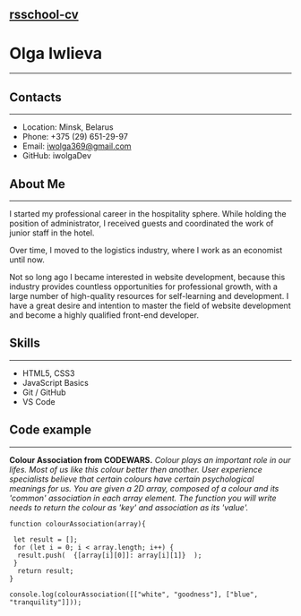 [rsschool-cv](https://iwolgaDev.github.io/rsschool-cv/)
---
# Olga Iwlieva
---
## Contacts
--- 
* Location: Minsk, Belarus
* Phone: +375 (29) 651-29-97
* Email: iwolga369@gmail.com
* GitHub: iwolgaDev

## About Me
***

I started my professional career in the hospitality sphere. While holding the position of administrator, I received guests and coordinated the work of junior staff in the hotel.

Over time, I moved to the logistics industry, where I work as an economist until now.

Not so long ago I became interested in website development, because this industry provides countless opportunities for professional growth, with a large number of high-quality resources for self-learning and development. I have a great desire and intention to master the field of website development and become a highly qualified front-end developer.

## Skills
***

* HTML5, CSS3
* JavaScript Basics
* Git / GitHub
* VS Code

## Code example
***
__Colour Association from CODEWARS.__
*Colour plays an important role in our lifes. Most of us like this colour better then another. User experience specialists believe that certain colours have 
certain psychological meanings for us.
You are given a 2D array, composed of a colour and its 'common' association in 
each array element. The function you will write needs to return the colour as 'key' and association as its 'value'.*
```
function colourAssociation(array){
  
 let result = [];
 for (let i = 0; i < array.length; i++) {
  result.push(  {[array[i][0]]: array[i][1]}  );
 }
  return result;
}

console.log(colourAssociation([["white", "goodness"], ["blue", "tranquility"]]));
```




